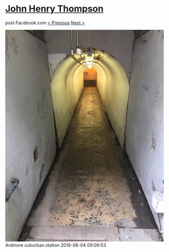 # [John Henry Thompson](../README.md)
post Facebook.com
[< Previous](2018-08-07-3.md) [Next >](2018-08-04-2.md)

[![](../media/2018-08-04/Timeline-Photos-Ardmore-suburban-station.jpg)](../README.md)
Ardmore suburban station
2018-08-04 09:09:53